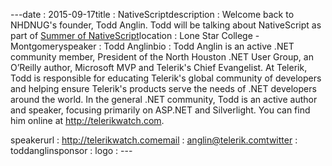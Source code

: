 ---﻿date : 2015-09-17title : NativeScriptdescription : Welcome back to NHDNUG's founder, Todd Anglin.  Todd will be talking about NativeScript as part of <a href="https://www.nativescript.org/summerofnativescript">Summer of NativeScript</a>location : Lone Star College - Montgomeryspeaker : Todd Anglinbio : Todd Anglin is an active .NET community member, President of the North Houston .NET User Group, an O’Reilly author, Microsoft MVP and Telerik's Chief Evangelist. At Telerik, Todd is responsible for educating Telerik's global community of developers and helping ensure Telerik's products serve the needs of .NET developers around the world. In the general .NET community, Todd is an active author and speaker, focusing primarily on ASP.NET and Silverlight. You can find him online at http://telerikwatch.com. 
speakerurl : http://telerikwatch.comemail : anglin@telerik.comtwitter : toddanglinsponsor : logo : ---